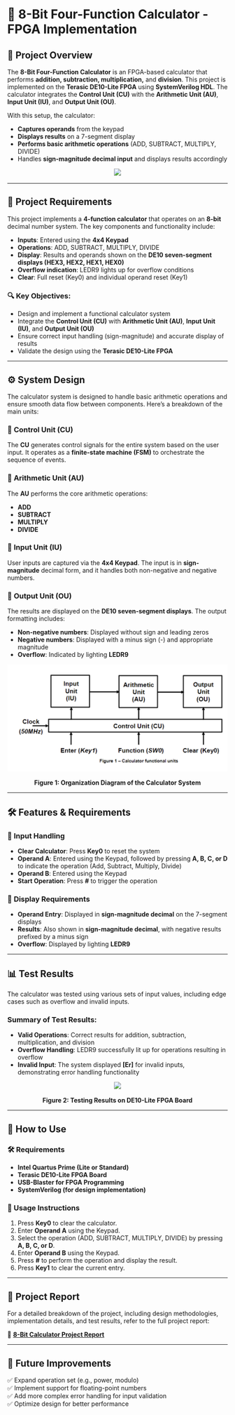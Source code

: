 # 🧮 8-Bit Four-Function Calculator - FPGA Implementation

## 📌 Project Overview
The **8-Bit Four-Function Calculator** is an FPGA-based calculator that performs **addition, subtraction, multiplication,** and **division**. This project is implemented on the **Terasic DE10-Lite FPGA** using **SystemVerilog HDL**. The calculator integrates the **Control Unit (CU)** with the **Arithmetic Unit (AU)**, **Input Unit (IU)**, and **Output Unit (OU)**. 

With this setup, the calculator:
- **Captures operands** from the keypad
- **Displays results** on a 7-segment display
- **Performs basic arithmetic operations** (ADD, SUBTRACT, MULTIPLY, DIVIDE)
- Handles **sign-magnitude decimal input** and displays results accordingly

<p align="center">
  <img src="https://media.giphy.com/media/l0HU01fNl3dZZ5Zuo/giphy.gif"/>
</p>

---

## 🎯 Project Requirements
This project implements a **4-function calculator** that operates on an **8-bit** decimal number system. The key components and functionality include:

- **Inputs**: Entered using the **4x4 Keypad**
- **Operations**: ADD, SUBTRACT, MULTIPLY, DIVIDE
- **Display**: Results and operands shown on the **DE10 seven-segment displays (HEX3, HEX2, HEX1, HEX0)**
- **Overflow indication**: LEDR9 lights up for overflow conditions
- **Clear**: Full reset (Key0) and individual operand reset (Key1)

### 🔍 **Key Objectives:**
- Design and implement a functional calculator system
- Integrate the **Control Unit (CU)** with **Arithmetic Unit (AU)**, **Input Unit (IU)**, and **Output Unit (OU)**
- Ensure correct input handling (sign-magnitude) and accurate display of results
- Validate the design using the **Terasic DE10-Lite FPGA**

---

## ⚙️ System Design
The calculator system is designed to handle basic arithmetic operations and ensure smooth data flow between components. Here’s a breakdown of the main units:

### 🔹 **Control Unit (CU)**
The **CU** generates control signals for the entire system based on the user input. It operates as a **finite-state machine (FSM)** to orchestrate the sequence of events.

### 🔹 **Arithmetic Unit (AU)**
The **AU** performs the core arithmetic operations:
- **ADD**
- **SUBTRACT**
- **MULTIPLY**
- **DIVIDE**

### 🔹 **Input Unit (IU)**
User inputs are captured via the **4x4 Keypad**. The input is in **sign-magnitude** decimal form, and it handles both non-negative and negative numbers.

### 🔹 **Output Unit (OU)**
The results are displayed on the **DE10 seven-segment displays**. The output formatting includes:
- **Non-negative numbers**: Displayed without sign and leading zeros
- **Negative numbers**: Displayed with a minus sign (-) and appropriate magnitude
- **Overflow**: Indicated by lighting **LEDR9**

<p align="center">
  <img src="./images/system_diagram.png"/>
</p>  
<p align="center"><b>Figure 1: Organization Diagram of the Calculator System</b></p>

---

## 🛠️ Features & Requirements

### 🔹 **Input Handling**  
- **Clear Calculator**: Press **Key0** to reset the system
- **Operand A**: Entered using the Keypad, followed by pressing **A, B, C, or D** to indicate the operation (Add, Subtract, Multiply, Divide)
- **Operand B**: Entered using the Keypad
- **Start Operation**: Press **#** to trigger the operation

### 🔹 **Display Requirements**  
- **Operand Entry**: Displayed in **sign-magnitude decimal** on the 7-segment displays
- **Results**: Also shown in **sign-magnitude decimal**, with negative results prefixed by a minus sign
- **Overflow**: Displayed by lighting **LEDR9**

---

## 📊 Test Results

The calculator was tested using various sets of input values, including edge cases such as overflow and invalid inputs.

### Summary of Test Results:
- **Valid Operations**: Correct results for addition, subtraction, multiplication, and division
- **Overflow Handling**: LEDR9 successfully lit up for operations resulting in overflow
- **Invalid Input**: The system displayed **[Er]** for invalid inputs, demonstrating error handling functionality

<p align="center">
  <img src="./images/results.png"/>
</p>  
<p align="center"><b>Figure 2: Testing Results on DE10-Lite FPGA Board</b></p>

---

## 🔧 How to Use

### 🛠️ Requirements
- **Intel Quartus Prime (Lite or Standard)**
- **Terasic DE10-Lite FPGA Board**
- **USB-Blaster for FPGA Programming**
- **SystemVerilog (for design implementation)**

### 📝 Usage Instructions
1. Press **Key0** to clear the calculator.
2. Enter **Operand A** using the Keypad.
3. Select the operation (ADD, SUBTRACT, MULTIPLY, DIVIDE) by pressing **A, B, C, or D**.
4. Enter **Operand B** using the Keypad.
5. Press **#** to perform the operation and display the result.
6. Press **Key1** to clear the current entry.

---

## 📂 Project Report

For a detailed breakdown of the project, including design methodologies, implementation details, and test results, refer to the full project report:

📄 **[8-Bit Calculator Project Report](docs/Calculator_Project_Report.pdf)**

---

## 🔮 Future Improvements

✅ Expand operation set (e.g., power, modulo)  
✅ Implement support for floating-point numbers  
✅ Add more complex error handling for input validation  
✅ Optimize design for better performance

